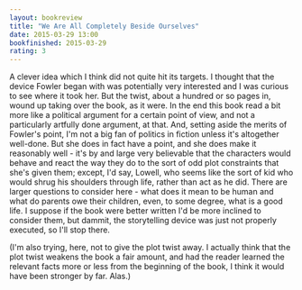 ```yaml
---
layout: bookreview
title: "We Are All Completely Beside Ourselves"
date: 2015-03-29 13:00
bookfinished: 2015-03-29
rating: 3
---
```


A clever idea which I think did not quite hit its targets.  I thought that the device Fowler began with was potentially very interested and I was curious to see where it took her.  But the twist, about a hundred or so pages in, wound up taking over the book, as it were.  In the end this book read a bit more like a political argument for a certain point of view, and not a particularly artfully done argument, at that.  And, setting aside the merits of Fowler's point, I'm not a big fan of politics in fiction unless it's altogether well-done.  But she does in fact have a point, and she does make it reasonably well - it's by and large very believable that the characters would behave and react the way they do to the sort of odd plot constraints that she's given them; except, I'd say, Lowell, who seems like the sort of kid who would shrug his shoulders through life, rather than act as he did.  There are larger questions to consider here - what does it mean to be human and what do parents owe their children, even, to some degree, what is a good life.  I suppose if the book were better written I'd be more inclined to consider them, but dammit, the storytelling device was just not properly executed, so I'll stop there.



(I'm also trying, here, not to give the plot twist away.  I actually think that the plot twist weakens the book a fair amount, and had the reader learned the relevant facts more or less from the beginning of the book, I think it would have been stronger by far.  Alas.)